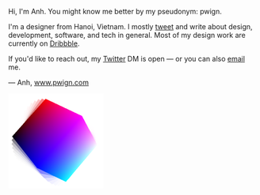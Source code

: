 Hi, I'm Anh. You might know me better by my pseudonym: pwign.

I'm a designer from Hanoi, Vietnam. I mostly [tweet](https://twitter.com/pwign) and write about design, development, software, and tech in general. Most of my design work are currently on [Dribbble](https://dribbble.com/pwign).

If you'd like to reach out, my [Twitter](https://twitter.com/pwign) DM is open — or you can also [email](anh@pwign.com) me.

— Anh,
www.pwign.com

![Test](https://github.com/pwign/pwign/raw/master/test.png)
